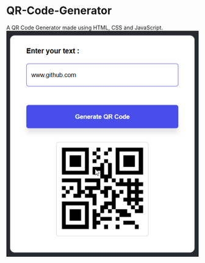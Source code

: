 # QR-Code-Generator
A QR Code Generator made using HTML, CSS and JavaScript.
![](https://github.com/V15H4NK-G03L/QR-Code-Generator/blob/main/QR%20Code%20Generator.png)
